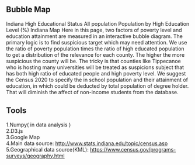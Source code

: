 ## Bubble Map
Indiana High Educational Status 
All population Population by High Education Level (%)
Indiana Map
Here in this page, two factors of poverty level and education attainment are measured in an interactive bubble diagram. The primary logic is to find suspicious target which may need attention. We use the ratio of poverty population times the ratio of high educated population to get a distribution of the relevance for each county. The higher the more suspicious the county will be.
The tricky is that counties like Tippecanoe who is hosting many universities will be treated as suspicions subject that has both high ratio of educated people and high poverty level. We suggest the Census 2020 to specify the in school population and their attainment of education, in which could be deducted by total population of degree holder. That will diminish the affect of non-income students from the database.

## Tools
1.Numpy( in data analysis ) <br>
2.D3.js <br>
3.Google Map <br>
4.Main data source: http://www.stats.indiana.edu/topic/census.asp <br>
5.Geographical data source(KML): https://www.census.gov/programs-surveys/geography.html <br>

